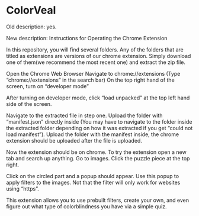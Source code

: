 # ColorVeal
Old description: yes.



New description: 
Instructions for Operating the Chrome Extension

In this repository, you will find several folders. Any of the folders that are titled as extensions are versions of our chrome extension. Simply download one of them(we recommend the most recent one) and extract the zip file.

Open the Chrome Web Browser
Navigate to chrome://extensions (Type “chrome://extensions” in the search bar)
On the top right hand of the screen, turn on “developer mode”

After turning on developer mode, click “load unpacked” at the top left hand side of the screen. 

Navigate to the extracted file in step one. Upload the folder with “manifest.json” directly inside (You may have to navigate to the folder inside the extracted folder depending on how it was extracted if you get “could not load manifest”). Upload the folder with the manifest inside, the chrome extension should be uploaded after the file is uploaded. 

Now the extension should be on chrome. To try the extension open a new tab and search up anything. Go to images. Click the puzzle piece at the top right.

Click on the circled part and a popup should appear. Use this popup to apply filters to the images. Not that the filter will only work for websites using “https”.

This extension allows you to use prebuilt filters, create your own, and even figure out what type of colorblindness you have via a simple quiz.

